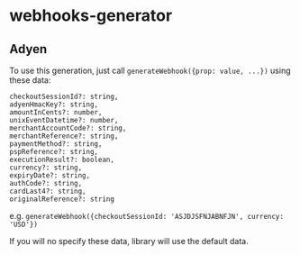 # webhooks-generator

## Adyen

To use this generation, just call `generateWebhook({prop: value, ...})` using these data:
```
checkoutSessionId?: string,
adyenHmacKey?: string,
amountInCents?: number,
unixEventDatetime?: number,
merchantAccountCode?: string,
merchantReference?: string,
paymentMethod?: string,
pspReference?: string,
executionResult?: boolean,
currency?: string,
expiryDate?: string,
authCode?: string,
cardLast4?: string,
originalReference?: string
```

e.g.
`generateWebhook({checkoutSessionId: 'ASJDJSFNJABNFJN', currency: 'USD'})`

If you will no specify these data, library will use the default data.